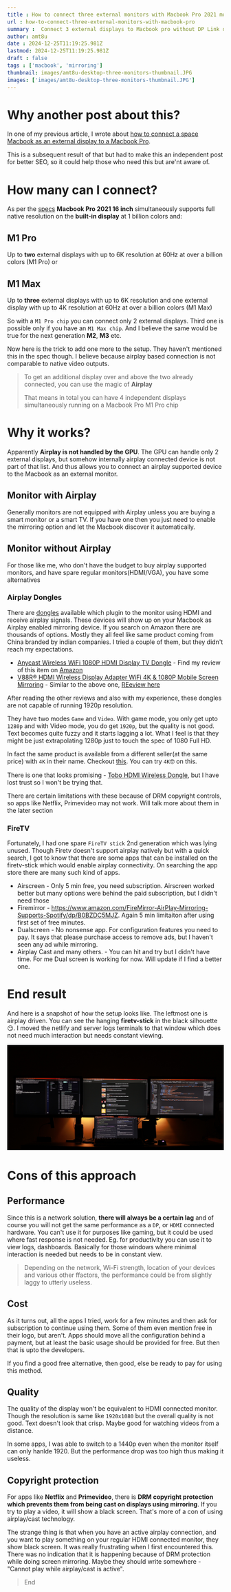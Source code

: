 ```yaml
---
title : How to connect three external monitors with Macbook Pro 2021 model
url : how-to-connect-three-external-monitors-with-macbook-pro
summary :  Connect 3 external displays to Macbook pro without DP Link dock
author: amt8u
date : 2024-12-25T11:19:25.981Z
lastmod: 2024-12-25T11:19:25.981Z
draft : false
tags : ['macbook', 'mirroring']
thumbnail: images/amt8u-desktop-three-monitors-thumbnail.JPG
images: ['images/amt8u-desktop-three-monitors-thumbnail.JPG']
---
```


# Why another post about this?
In one of my previous article, I wrote about [how to connect a space Macbook as an external display to a Macbook Pro](https://cybercafe.dev/how-to-connect-spare-macbook-as-external-display-wireless/). 

This is a subsequent result of that but had to make this an independent post for better SEO, so it could help those who need this but are'nt aware of. 

# How many can I connect?
As per the [specs](https://support.apple.com/en-in/111901) **Macbook Pro 2021 16 inch** simultaneously supports full native resolution on the **built-in display** at 1 billion colors and:

## M1 Pro 
Up to **two** external displays with up to 6K resolution at 60Hz at over a billion colors (M1 Pro) or

## M1 Max 
Up to **three** external displays with up to 6K resolution and one external display with up to 4K resolution at 60Hz at over a billion colors (M1 Max)

So with a `M1 Pro chip` you can connect only 2 external displays. Third one is possible only if you have an `M1 Max chip`. And I believe the same would be true for the next generation **M2**, **M3** etc.

Now here is the trick to add one more to the setup. They haven't mentioned this in the spec though. I believe because airplay based connection is not comparable to native video outputs.

> To get an additional display over and above the two already connected, you can use the magic of **Airplay**
> 
> That means in total you can have 4 independent displays simultaneously running on a Macbook Pro M1 Pro chip

# Why it works?

Apparently **Airplay is not handled by the GPU**. The GPU can handle only 2 external displays, but somehow internally airplay connected device is not part of that list. And thus allows you to connect an airplay supported device to the Macbook as an external monitor.

## Monitor with Airplay
Generally monitors are not equipped with Airplay unless you are buying a smart monitor or a smart TV. If you have one then you just need to enable the mirroring option and let the Macbook discover it automatically.

## Monitor without Airplay
For those like me, who don't have the budget to buy airplay supported monitors, and have spare regular monitors(HDMI/VGA), you have some alternatives

### Airplay Dongles

There are [dongles](https://www.amazon.in/BLACKPOOL®-Wireless-Miracast-Receiver-Compatible/dp/B0BRSVNPWP/ref=sr_1_16?crid=VRXGHL0W3HJ8&dib=eyJ2IjoiMSJ9.7zKZ5S0hrBGWsIPdNBJlLz4ffUA8UKEM06lxdcA1804cnWKzDj_PsSDFlMBubJv1iuDcn4Adxlty2OgvcIu-9zv_P1kNXoJXODffdMCrL8YjNHCeqK8wenniddI_CDVsopisUSCFUEPTHDSUEd1Hlj2cDjn8-KvoN-jQBrsvdM45wAiJB68ZwKoOmiPg-LHYB5LvOzamM34t4O8vqIRP6FFL6BI68W_JnSqYkpIbZCPwZTCRdVbqnYAyueHJ3ATwz_UVxqfFe5_luKs6jW2ldf_QoSvM5WTQI_ZK61tV5t8.Iol9Jhv80pSDHMnP-_ORjR8R87XPSzhdD0vq_3JPwVk&dib_tag=se&keywords=airplay+adapter&qid=1732774742&sprefix=airplay+%2Caps%2C207&sr=8-16) available which plugin to the monitor using HDMI and receive airplay signals. These devices will show up on your Macbook as Airplay enabled mirroring device. If you search on Amazon there are thousands of options. Mostly they all feel like same product coming from China branded by indian companies. I tried a couple of them, but they didn't reach my expectations.

* [Anycast Wireless WiFi 1080P HDMI Display TV Dongle](https://www.amazon.in/dp/B07SG3ZT9L?ref=ppx_yo2ov_dt_b_fed_asin_title) - Find my review of this item on [Amazon](https://www.amazon.in/gp/customer-reviews/R15NFV5EQVTX5K/ref=cm_cr_getr_d_rvw_ttl?ie=UTF8&ASIN=B07SG3ZT9L)
* [V88R® HDMI Wireless Display Adapter WiFi 4K & 1080P Mobile Screen Mirroring](https://www.amazon.in/dp/B0BRSVZHVP?ref=ppx_yo2ov_dt_b_fed_asin_title) - Similar to the above one, [REeview here]([Amazon](https://www.amazon.in/gp/customer-reviews/R1JVVB3IPST2DX/ref=cm_cr_dp_d_rvw_ttl?ie=UTF8&ASIN=B0BRSVZHVP).)

After reading the other reviews and also with my experience, these dongles are not capable of running 1920p resolution.

They have two modes `Game` and `Video`. With game mode, you only get upto `1280p` and with Video mode, you do get `1920p`, but the quality is not good. Text becomes quite fuzzy and it starts lagging a lot. What I feel is that they might be just extrapolating 1280p just to touch the spec of 1080 Full HD.

In fact the same product is available from a different seller(at the same price) with `4K` in their name. Checkout [this](https://www.amazon.in/BLACKPOOL®-Wireless-Miracast-Receiver-Compatible/dp/B0BRSVNPWP/ref=sr_1_1_sspa?crid=2T1QAKI4EDXB6&dib=eyJ2IjoiMSJ9.0xrksU_lTseojVc-wMOFbWcpbG48_QDl5J63GdFA0XOuGOrCoww2zRTaKHdbN1-Mn-CbdcdAwygFH_v8sqVBfHoG2cfoguamLw5gm-WHMvEamXeI0HfZ9LCQKrMH0-tD-GSyAma84ljQrkyQwHo8ujDXMd-twwBsYU7Y7qSyDgf8mGaIa4iHQdVu6QxCFhDlS3j5m5Nw05tyEfD_N8ilVuIZ6-x4AXRHMLt8xQcrmP0.79gMY2eB1PuTPottGvdA58b5ML7_yH1EqVcsg0v8Fb0&dib_tag=se&keywords=airplay+receiver&qid=1734959801&sprefix=airplay+receiv%2Caps%2C204&sr=8-1-spons&sp_csd=d2lkZ2V0TmFtZT1zcF9hdGY&psc=1). You can try `4K`🤓 on this.

There is one that looks promising - [Tobo HDMI Wireless Dongle](https://www.amazon.in/Wireless-Tobo-Miracast-Mirroring-Projector/dp/B08VR8XNZD/ref=sr_1_6?crid=2T1QAKI4EDXB6&dib=eyJ2IjoiMSJ9.0xrksU_lTseojVc-wMOFbWcpbG48_QDl5J63GdFA0XOuGOrCoww2zRTaKHdbN1-Mn-CbdcdAwygFH_v8sqVBfHoG2cfoguamLw5gm-WHMvEamXeI0HfZ9LCQKrMH0-tD-GSyAma84ljQrkyQwHo8ujDXMd-twwBsYU7Y7qSyDgf8mGaIa4iHQdVu6QxCFhDlS3j5m5Nw05tyEfD_N8ilVuIZ6-x4AXRHMLt8xQcrmP0.bcFfIpIocgLAq3AD6DWCp1VXgb0fwwtln3jURvhYen4&dib_tag=se&keywords=airplay+receiver&qid=1734959801&sprefix=airplay+receiv%2Caps%2C204&sr=8-6), but I have lost trust so I won't be trying that.

There are certain limitations with these because of DRM copyright controls, so apps like Netflix, Primevideo may not work. Will talk more about them in the later section

### FireTV
Fortunately, I had one spare `FireTV stick` 2nd generation which was lying unused. Though Firetv doesn't support airplay natively but with a quick search, I got to know that there are some apps that can be installed on the firetv-stick which would enable airplay connectivity. On searching the app store there are many such kind of apps.

* Airscreen - Only 5 min free, you need subscription. Airscreen worked better but many options were behind the paid subscription, but I didn't need those
* Firemirror - https://www.amazon.com/FireMirror-AirPlay-Mirroring-Supports-Spotify/dp/B0BZDC5MJZ. Again 5 min limitaiton after using first set of free minutes.
* Dualscreen - No nonsense app. For configuration features you need to pay. It says that please purchase access to remove ads, but I haven't seen any ad while mirroring.
* Airplay Cast and many others. - You can hit and try but I didn't have time. For me Dual screen is working for now. Will update if I find a better one.

# End result
And here is a snapshot of how the setup looks like. The leftmost one is airplay driven. You can see the hanging **firetv-stick** in the black silhouette😏. I moved the netlify and server logs terminals to that window which does not need much interaction but needs constant viewing.

![amt8u-desktop-three-monitors-macbook-pro.JPG](images/amt8u-desktop-three-monitors-macbook-pro.JPG)

# Cons of this approach

## Performance
Since this is a network solution, **there will always be a certain lag** and of course you will not get the same performance as a `DP`, or `HDMI` connected hardware. You can't use it for purposes like gaming, but it could be used where fast response is not needed. Eg. for productivity you can use it to view logs, dashboards. Basically for those windows where minimal interaction is needed but needs to be in constant view.

> Depending on the network, Wi-Fi strength, location of your devices and various other ffactors, the performance could be from slightly laggy to utterly useless.

## Cost
As it turns out, all the apps I tried, work for a few minutes and then ask for subscription to continue using them. Some of them even mention free in their logo, but aren't. Apps should move all the configuration behind a payment, but at least the basic usage should be provided for free. But then that is upto the developers.

If you find a good free alternative, then good, else be ready to pay for using this method.

## Quality
The quality of the display won't be equivalent to HDMI connected monitor. Though the resolution is same like `1920x1080` but the overall quality is not good. Text doesn't look that crisp. Maybe good for watching videos from a distance.

In some apps, I was able to switch to a 1440p even when the monitor itself can only hanlde 1920. But the performance drop was too high thus making it useless.

## Copyright protection
For apps like **Netflix** and **Primevideo**, there is **DRM copyright protection which prevents them from being cast on displays using mirroring**. If you try to play a video, it will show a black screen. That's more of a con of using airplay/cast technology.

The strange thing is that when you have an active airplay connection, and you want to play something on your regular HDMI connected monitor, they show black screen. It was really frustrating when I first encountered this. There was no indication that it is happening because of DRM protection while doing screen mirroring. Maybe they should write somewhere - "Cannot play while airplay/cast is active".


> End